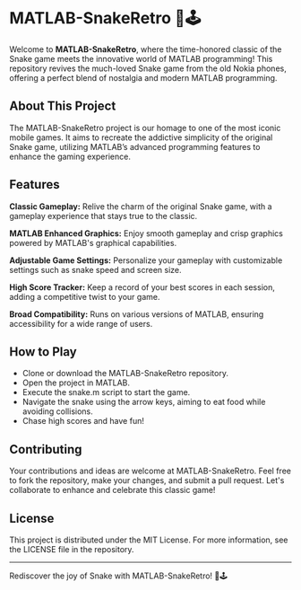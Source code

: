 # MATLAB-SnakeRetro 🐍🕹️
Welcome to **MATLAB-SnakeRetro**, where the time-honored classic of the Snake game meets the innovative world of MATLAB programming! This repository revives the much-loved Snake game from the old Nokia phones, offering a perfect blend of nostalgia and modern MATLAB programming.

## About This Project
The MATLAB-SnakeRetro project is our homage to one of the most iconic mobile games. It aims to recreate the addictive simplicity of the original Snake game, utilizing MATLAB’s advanced programming features to enhance the gaming experience.

## Features

**Classic Gameplay:** Relive the charm of the original Snake game, with a gameplay experience that stays true to the classic.

**MATLAB Enhanced Graphics:** Enjoy smooth gameplay and crisp graphics powered by MATLAB's graphical capabilities.

**Adjustable Game Settings:** Personalize your gameplay with customizable settings such as snake speed and screen size.

**High Score Tracker:** Keep a record of your best scores in each session, adding a competitive twist to your game.

**Broad Compatibility:** Runs on various versions of MATLAB, ensuring accessibility for a wide range of users.

## How to Play
- Clone or download the MATLAB-SnakeRetro repository.
- Open the project in MATLAB.
- Execute the snake.m script to start the game.
- Navigate the snake using the arrow keys, aiming to eat food while avoiding collisions.
- Chase high scores and have fun!

## Contributing
Your contributions and ideas are welcome at MATLAB-SnakeRetro. Feel free to fork the repository, make your changes, and submit a pull request. Let's collaborate to enhance and celebrate this classic game!

## License
This project is distributed under the MIT License. For more information, see the LICENSE file in the repository.

---
Rediscover the joy of Snake with MATLAB-SnakeRetro! 🐍🕹️

